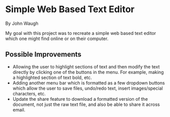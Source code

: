 # Simple Web Based Text Editor
By John Waugh

My goal with this project was to recreate a simple web based text editor which one might find online or on their computer. 


## Possible Improvements
- Allowing the user to highlight sections of text and then modify the text directly by clicking one of the buttons in the menu. For example, making a highlighted section of text bold, etc.
- Adding another menu bar which is formatted as a few dropdown buttons which allow the user to save files, undo/redo text, insert images/special characters, etc.
- Update the share feature to download a formatted version of the document, not just the raw text file, and also be able to share it across email.
